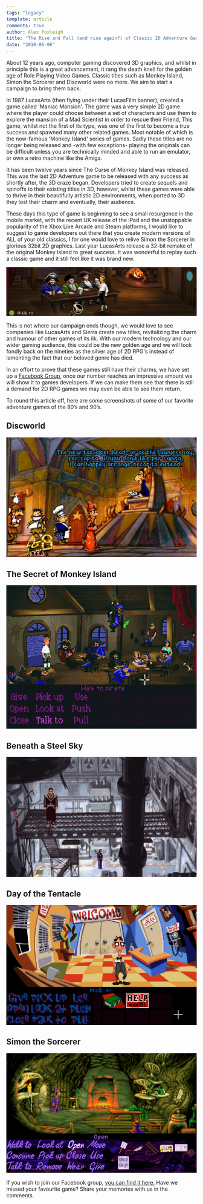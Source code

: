```yaml
---
tags: "legacy"
template: article 
comments: true 
author: Alex Foxleigh
title: "The Rise and Fall (and rise again?) of Classic 2D Adventure Games."
date: "2010-06-06"
---
```


About 12 years ago, computer gaming discovered 3D graphics, and whilst in principle this is a great advancement, it rang the death knell for the golden age of Role Playing Video Games. Classic titles such as Monkey Island, Simon the Sorcerer and Discworld were no more. We aim to start a campaign to bring them back.

<!-- end -->

In 1987 LucasArts (then flying under their LucasFilm banner), created a game called 'Maniac Mansion'. The game was a very simple 2D game where the player could choose between a set of characters and use them to explore the mansion of a Mad Scientist in order to rescue their Friend, This game, whilst not the first of its type, was one of the first to become a true success and spawned many other related games. Most notable of which is the now-famous 'Monkey Island' series of games. Sadly these titles are no longer being released and -with few exceptions- playing the originals can be difficult unless you are technically minded and able to run an emulator, or own a retro machine like the Amiga.

It has been twelve years since The Curse of Monkey Island was released. This was the last 2D Adventure game to be released with any success as shortly after, the 3D craze began. Developers tried to create sequels and spinoffs to their existing titles in 3D, however, whilst these games were able to thrive in their beautifully artistic 2D environments, when ported to 3D they lost their charm and eventually, their audience.

These days this type of game is beginning to see a small resurgence in the mobile market, with the recent UK release of the iPad and the unstoppable popularity of the Xbox Live Arcade and Steam platforms, I would like to suggest to game developers out there that you create modern versions of ALL of your old classics, I for one would love to relive Simon the Sorcerer in glorious 32bit 2D graphics. Last year LucasArts release a 32-bit remake of the original Monkey Island to great success. It was wonderful to replay such a classic game and it still feel like it was brand new.

![New scene from monkey island remake.](images/monkey_island_remake.jpg)

This is not where our campaign ends though, we would love to see companies like LucasArts and Sierra create new titles, revitalizing the charm and humour of other games of its ilk. With our modern technology and our wider gaming audience, this could be the new golden age and we will look fondly back on the nineties as the silver age of 2D RPG's instead of lamenting the fact that our beloved genre has died.

In an effort to prove that these games still have their charms, we have set up a [Facebook Group](http://www.facebook.com/topic.php?uid=131914980152161&topic=116#!/group.php?gid=131914980152161), once our number reaches an impressive amount we will show it to games developers. If we can make them see that there is still a demand for 2D RPG games we may even be able to see them return.

To round this article off, here are some screenshots of some of our favorite adventure games of the 80’s and 90’s.

## Discworld

![Discworld Screenshot](images/discworld.jpg)

## The Secret of Monkey Island

![Monkey Island Screenshot](images/monkey_island.jpg)

## Beneath a Steel Sky

![Beneath a Steel Sky Screenshot#](images/beneath_a_steel_sky.jpg)

## Day of the Tentacle

![Day of the Tentacle Screenshot](images/dott.jpg)

## Simon the Sorcerer

![Simon the Sorcerer Screenshot](images/simon_the_sorcerer.jpg)

If you wish to join our Facebook group, [you can find it here.](http://www.facebook.com/topic.php?uid=131914980152161&topic=116#!/group.php?gid=131914980152161) Have we missed your favourite game? Share your memories with us in the comments.
